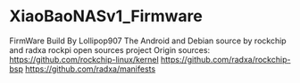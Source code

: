 # XiaoBaoNASv1_Firmware
FirmWare Build By Lollipop907
The Android and Debian source by rockchip and radxa rockpi open sources project
Origin sources:
https://github.com/rockchip-linux/kernel
https://github.com/radxa/rockchip-bsp
https://github.com/radxa/manifests
